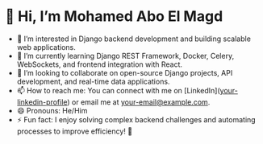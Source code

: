 # 👋 Hi, I’m Mohamed Abo El Magd  
- 👀 I’m interested in Django backend development and building scalable web applications.  
- 🌱 I’m currently learning Django REST Framework, Docker, Celery, WebSockets, and frontend integration with React.  
- 💞️ I’m looking to collaborate on open-source Django projects, API development, and real-time data applications.  
- 📫 How to reach me: You can connect with me on [LinkedIn]([your-linkedin-profile](https://www.linkedin.com/in/mohmaed-abo-el-magd-6ba569356 )) or email me at your-email@example.com.  
- 😄 Pronouns: He/Him  
- ⚡ Fun fact: I enjoy solving complex backend challenges and automating processes to improve efficiency! 🚀  

<!---
aboelmagd20/aboelmagd20 is a ✨ special ✨ repository because its `README.md` (this file) appears on your GitHub profile.
You can click the Preview link to take a look at your changes.
--->
